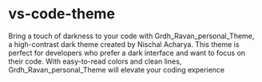 # vs-code-theme
Bring a touch of darkness to your code with Grdh_Ravan_personal_Theme, a high-contrast dark theme created by Nischal Acharya. This theme is perfect for developers who prefer a dark interface and want to focus on their code. With easy-to-read colors and clean lines, Grdh_Ravan_personal_Theme will elevate your coding experience
